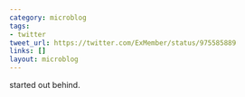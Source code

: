 ```yaml
---
category: microblog
tags:
- twitter
tweet_url: https://twitter.com/ExMember/status/975585889
links: []
layout: microblog
---
```

started out behind.
